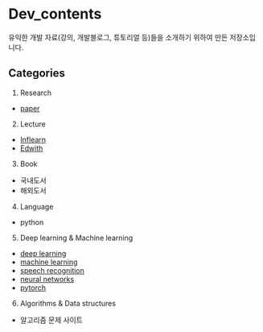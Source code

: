 # Dev_contents
유익한 개발 자료(강의, 개발블로그, 튜토리얼 등)들을 소개하기 위하여 만든 저장소입니다.

## Categories
1. Research  
- [paper](https://github.com/biscayan/Dev_contents/tree/master/1.%20Research)  
2. Lecture  
- [Inflearn](https://github.com/biscayan/Dev_contents/tree/master/2.%20Lecture)
- [Edwith](https://github.com/biscayan/Dev_contents/tree/master/2.%20Lecture)
3. Book
- 국내도서
- 해외도서  
4. Language
- python  
5. Deep learning & Machine learning  
- [deep learning](https://github.com/biscayan/Dev_contents/tree/master/5.%20Deep%20learning%20%26%20Machine%20learning)
- [machine learning](https://github.com/biscayan/Dev_contents/tree/master/5.%20Deep%20learning%20%26%20Machine%20learning)
- [speech recognition](https://github.com/biscayan/Dev_contents/tree/master/5.%20Deep%20learning%20%26%20Machine%20learning)
- [neural networks](https://github.com/biscayan/Dev_contents/tree/master/5.%20Deep%20learning%20%26%20Machine%20learning)
- [pytorch](https://github.com/biscayan/Dev_contents/tree/master/5.%20Deep%20learning%20%26%20Machine%20learning)
6. Algorithms & Data structures 
- 알고리즘 문제 사이트




